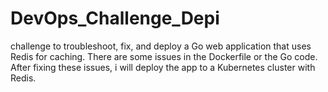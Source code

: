 # DevOps_Challenge_Depi
challenge to troubleshoot, fix, and deploy a Go web application that uses Redis for caching. There are some issues in the Dockerfile or the Go code. After fixing these issues, i will deploy the app to a Kubernetes cluster with Redis. 
